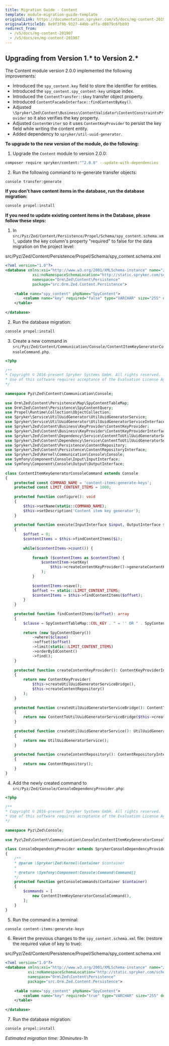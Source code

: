 ```yaml
---
title: Migration Guide - Content
template: module-migration-guide-template
originalLink: https://documentation.spryker.com/v5/docs/mg-content-201907
originalArticleId: 8e9f3f9b-9327-44bb-affa-d0879c6fbb93
redirect_from:
  - /v5/docs/mg-content-201907
  - /v5/docs/en/mg-content-201907
---
```


## Upgrading from Version 1.* to Version 2.*
The Content module version 2.0.0 implemented the following improvements:

* Introduced the `spy_content.key` field to store the identifier for entities.
* Introduced the `spy_content.spy_content-key` unique index.
* Introduced the `ContentTransfer::$key` transfer object property.
* Introduced `ContentFacadeInterface::findContentByKey()`.
* Adjusted `\Spryker\Zed\Content\Business\ContentValidator\ContentConstraintsProvider` so it also verifies the key property.
* Adjusted `ContentWriter` so it uses `ContentKeyProvider` to persist the key field while writing the content entity.
* Added dependency to `spryker/util-uuid-generator`.

**To upgrade to the new version of the module, do the following:**
1. Upgrade the `Content` module to version 2.0.0:


```bash
composer require spryker/content:"^2.0.0" --update-with-dependencies
```
2. Run the following command to re-generate transfer objects:

```bash
console transfer:generate
```

**If you don't have content items in the database, run the database migration:**

```bash
console propel:install
```

**If you need to update existing content items in the Database, please follow these steps:**
1. In `src/Pyz/Zed/Content/Persistence/Propel/Schema/spy_content.schema.xml`, update the key column's property "required" to false for the data migration on the project level:

src/Pyz/Zed/Content/Persistence/Propel/Schema/spy_content.schema.xml

```xml
<?xml version="1.0"?>
<database xmlns:xsi="http://www.w3.org/2001/XMLSchema-instance" name="zed"
			xsi:noNamespaceSchemaLocation="http://static.spryker.com/schema-01.xsd"
			namespace="Orm\Zed\Content\Persistence"
			package="src.Orm.Zed.Content.Persistence">
 
	<table name="spy_content" phpName="SpyContent">
		<column name="key" required="false" type="VARCHAR" size="255" description="Identifier for existing entities. It should never be changed."/>
	</table>
 
</database>
```

2. Run the database migration:

```bash
console propel:install
```

3. Create a new command in `src/Pyz/Zed/Content/Communication/Console/ContentItemKeyGeneratorConsoleCommand.php`.
				
```php                
<?php
 
/**
* Copyright © 2016-present Spryker Systems GmbH. All rights reserved.
* Use of this software requires acceptance of the Evaluation License Agreement. See LICENSE file.
*/
 
namespace Pyz\Zed\Content\Communication\Console;
 
use Orm\Zed\Content\Persistence\Map\SpyContentTableMap;
use Orm\Zed\Content\Persistence\SpyContentQuery;
use Propel\Runtime\Collection\ObjectCollection;
use Spryker\Service\UtilUuidGenerator\UtilUuidGeneratorService;
use Spryker\Service\UtilUuidGenerator\UtilUuidGeneratorServiceInterface;
use Spryker\Zed\Content\Business\KeyProvider\ContentKeyProvider;
use Spryker\Zed\Content\Business\KeyProvider\ContentKeyProviderInterface;
use Spryker\Zed\Content\Dependency\Service\ContentToUtilUuidGeneratorServiceBridge;
use Spryker\Zed\Content\Dependency\Service\ContentToUtilUuidGeneratorServiceInterface;
use Spryker\Zed\Content\Persistence\ContentRepository;
use Spryker\Zed\Content\Persistence\ContentRepositoryInterface;
use Spryker\Zed\Kernel\Communication\Console\Console;
use Symfony\Component\Console\Input\InputInterface;
use Symfony\Component\Console\Output\OutputInterface;
 
class ContentItemKeyGeneratorConsoleCommand extends Console
{
	protected const COMMAND_NAME = 'content-items:generate-keys';
	protected const LIMIT_CONTENT_ITEMS = 1000;
 
	protected function configure(): void
	{
		$this->setName(static::COMMAND_NAME);
		$this->setDescription('Content item key generator');
	}
 
	protected function execute(InputInterface $input, OutputInterface $output)
	{
		$offset = 0;
		$contentItems = $this->findContentItems($i);
 
		while($contentItems->count()) {
 
			foreach ($contentItems as $contentItem) {
				$contentItem->setKey(
					$this->createContentKeyProvider()->generateContentKey()
				);
			}
 
			$contentItems->save();
			$offset += static::LIMIT_CONTENT_ITEMS;
			$contentItems = $this->findContentItems($offset);
		}
	}
 
	protected function findContentItems($offset): array
	{
		$clause = SpyContentTableMap::COL_KEY . " = '' OR " . SpyContentTableMap::COL_KEY . " IS NULL";
 
		return (new SpyContentQuery())
			->where($clause)
			->offset($offset)
			->limit(static::LIMIT_CONTENT_ITEMS)
			->orderByIdContent()
			->find();
	}
 
	protected function createContentKeyProvider(): ContentKeyProviderInterface
	{
		return new ContentKeyProvider(
			$this->createUtilUuidGeneratorServiceBridge(),
			$this->createContentRepository()
		);
	}
 
	protected function createUtilUuidGeneratorServiceBridge(): ContentToUtilUuidGeneratorServiceInterface
	{
		return new ContentToUtilUuidGeneratorServiceBridge($this->createUtilUuidGeneratorService());
	}
 
	protected function createUtilUuidGeneratorService(): UtilUuidGeneratorServiceInterface
	{
		return new UtilUuidGeneratorService();
	}
 
	protected function createContentRepository(): ContentRepositoryInterface
	{
		return new ContentRepository();
	}
}
```				

4. Add the newly created command to `src/Pyz/Zed/Console/ConsoleDependencyProvider.php`:
					
```php                    
<?php
 
/**
* Copyright © 2016-present Spryker Systems GmbH. All rights reserved.
* Use of this software requires acceptance of the Evaluation License Agreement. See LICENSE file.
*/
 
namespace Pyz\Zed\Console;
 
use Pyz\Zed\Content\Communication\Console\ContentItemKeyGeneratorConsoleCommand;
 
class ConsoleDependencyProvider extends SprykerConsoleDependencyProvider
{
	/**
	* @param \Spryker\Zed\Kernel\Container $container
	*
	* @return \Symfony\Component\Console\Command\Command[]
	*/
	protected function getConsoleCommands(Container $container)
	{
		$commands = [
			new ContentItemKeyGeneratorConsoleCommand(),
		];
	}
}
```		

5. Run the command in a terminal:

```bash
console content-items:generate-keys
```

6. Revert the previous changes to the `spy_content.schema.xml` file:
(restore the required value of key to true):
				
src/Pyz/Zed/Content/Persistence/Propel/Schema/spy_content.schema.xml

```xml
<?xml version="1.0"?>
<database xmlns:xsi="http://www.w3.org/2001/XMLSchema-instance" name="zed"
          xsi:noNamespaceSchemaLocation="http://static.spryker.com/schema-01.xsd"
          namespace="Orm\Zed\Content\Persistence"
          package="src.Orm.Zed.Content.Persistence">
 
    <table name="spy_content" phpName="SpyContent">
        <column name="key" required="true" type="VARCHAR" size="255" description="Identifier for existing entities. It should never be changed."/>
    </table>
 
</database>
```

7. Run the database migration:

```bash
console propel:install
```


_Estimated migration time: 30minutes-1h_
 
<!-- Last review date: Jul 12, 2019 by Sergey Samoylov, Yuliia Boiko-->
